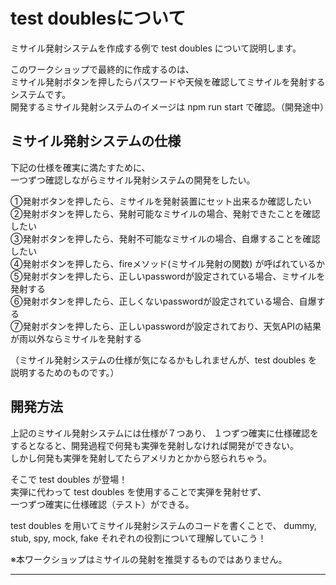 # test doublesについて
ミサイル発射システムを作成する例で test doubles について説明します。  

このワークショップで最終的に作成するのは、  
ミサイル発射ボタンを押したらパスワードや天候を確認してミサイルを発射するシステムです。  
開発するミサイル発射システムのイメージは npm run start で確認。（開発途中）  

## ミサイル発射システムの仕様  
下記の仕様を確実に満たすために、  
一つずつ確認しながらミサイル発射システムの開発をしたい。  

①発射ボタンを押したら、ミサイルを発射装置にセット出来るか確認したい  
②発射ボタンを押したら、発射可能なミサイルの場合、発射できたことを確認したい  
③発射ボタンを押したら、発射不可能なミサイルの場合、自爆することを確認したい  
④発射ボタンを押したら、fireメソッド(ミサイル発射の関数) が呼ばれているか  
⑤発射ボタンを押したら、正しいpasswordが設定されている場合、ミサイルを発射する  
⑥発射ボタンを押したら、正しくないpasswordが設定されている場合、自爆する  
⑦発射ボタンを押したら、正しいpasswordが設定されており、天気APIの結果が雨以外ならミサイルを発射する  

（ミサイル発射システムの仕様が気になるかもしれませんが、test doubles を説明するためのものです。）

## 開発方法
上記のミサイル発射システムには仕様が７つあり、
１つずつ確実に仕様確認をするとなると、開発過程で何発も実弾を発射しなければ開発ができない。  
しかし何発も実弾を発射してたらアメリカとかから怒られちゃう。  

そこで test doubles が登場！  
実弾に代わって test doubles を使用することで実弾を発射せず、  
一つずつ確実に仕様確認（テスト）ができる。  

test doubles を用いてミサイル発射システムのコードを書くことで、
dummy, stub, spy, mock, fake それぞれの役割について理解していこう！  

※本ワークショップはミサイルの発射を推奨するものではありません。
***

